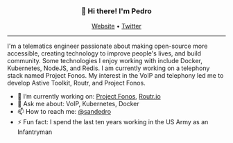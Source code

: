 
<h3 align="center">👋 Hi there! I'm Pedro</h3>
<p align="center">
  <a href="https://fonoster.com">Website</a> •
  <a href="https://twitter.com/sandedro">Twitter</a>
</p>

---
I'm a telematics engineer passionate about making open-source more accessible, creating technology to improve people's lives, and build community. Some technologies I enjoy working with include Docker, Kubernetes, NodeJS, and Redis. I am currently working on a telephony stack named Project Fonos. My interest in the VoIP and telephony led me to develop Astive Toolkit, Routr, and Project Fonos.

- 🔭 I’m currently working on: [Project Fonos](https://github.com/fonoster/fonos), [Routr.io](https://routr.io)
- 💬 Ask me about: VoIP, Kubernetes, Docker
- 📫 How to reach me: [@sandedro](https://twitter.com/sandedro)
- ⚡ Fun fact: I spend the last ten years working in the US Army as an Infantryman
